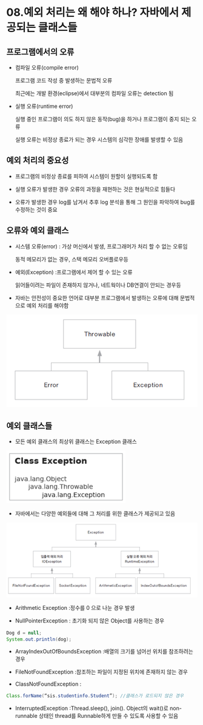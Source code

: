 # 08.예외 처리는 왜 해야 하나? 자바에서 제공되는 클래스들

## 프로그램에서의 오류

- 컴파일 오류(compile error) 

  프로그램 코드 작성 중 발생하는 문법적 오류

  최근에는 개발 환경(eclipse)에서 대부분의 컴파일 오류는 detection 됨

- 실행 오류(runtime error) 

  실행 중인 프로그램이 의도 하지 않은 동작(bug)을 하거나 프로그램이 중지 되는 오류

  실행 오류는 비정상 종료가 되는 경우 시스템의 심각한 장애를 발생할 수 있음

## 예외 처리의 중요성

- 프로그램의 비정상 종료를 피하여 시스템이 원할이 실행되도록 함

- 실행 오류가 발생한 경우 오류의 과정을 재현하는 것은 현실적으로 힘들다

- 오류가 발생한 경우 log를 남겨서 추후 log 분석을 통해 그 원인을 파악하여 bug를 수정하는 것이 중요

## 오류와 예외 클래스

- 시스템 오류(error) : 가상 머신에서 발생, 프로그래머가 처리 할 수 없는 오류임

   동적 메모리가 없는 경우, 스택 메모리 오버플로우등

- 예외(Exception) :프로그램에서 제어 할 수 있는 오류
  
  읽어들이려는 파일이 존재하지 않거나, 네트웍이나 DB연결이 안되는 경우등

- 자바는 안전성이 중요한 언어로 대부분 프로그램에서 발생하는 오류에 대해 문법적으로 예외 처리를 해야함

![error.png](./img/error.png)  

## 예외 클래스들

- 모든 예외 클래스의 최상위 클래스는 Exception 클래스

![exception1](./img/exception1.png)

- 자바에서는 다양한 예외들에 대해 그 처리를 위한 클래스가 제공되고 있음

![exception2](./img/exception2.png)

- Arithmetic Exception :정수를 0 으로 나눈 경우 발생

- NullPointerException : 초기화 되지 않은 Object를 사용하는 경우
```java
Dog d = null;
System.out.println(dog);
```

- ArrayIndexOutOfBoundsException :배열의 크기를 넘어선 위치를 참조하려는 경우

- FileNotFoundException :참조하는 파일이 지정된 위치에 존재하지 않는 경우

- ClassNotFoundException :

```java
Class.forName(“sis.studentinfo.Student”); //클래스가 로드되지 않은 경우
```

- InterruptedException :Thread.sleep(), join(). Object의 wait()로 non-runnable 상태인 thread를 Runnable하게 만들 수 있도록 사용할 수 있음



